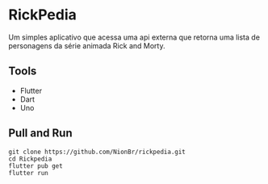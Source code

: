 # RickPedia

Um simples aplicativo que acessa uma api externa que retorna uma lista de personagens da série animada Rick and Morty.

## Tools

- Flutter
- Dart
- Uno

## Pull and Run

```
git clone https://github.com/NionBr/rickpedia.git
cd Rickpedia
flutter pub get
flutter run
```
